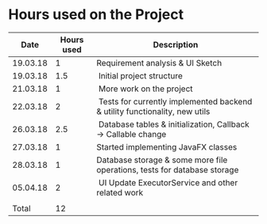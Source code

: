 # Hours used on the Project

Date | Hours used | Description
-- | -- | --
19.03.18 | 1 | Requirement analysis & UI Sketch
19.03.18 | 1.5 | Initial project structure
21.03.18 | 1 | More work on the project
22.03.18 | 2 | Tests for currently implemented backend & utility functionality, new utils
26.03.18 | 2.5 | Database tables & initialization, Callback -> Callable change
27.03.18 | 1 | Started implementing JavaFX classes
28.03.18 | 1 | Database storage & some more file operations, tests for database storage
05.04.18 | 2 | UI Update ExecutorService and other related work
 | | 
Total | 12 | 
